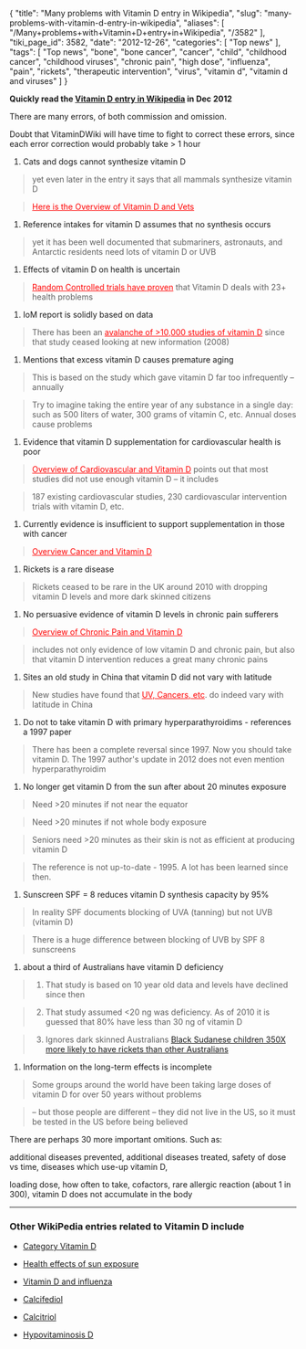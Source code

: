 {
    "title": "Many problems with Vitamin D entry in Wikipedia",
    "slug": "many-problems-with-vitamin-d-entry-in-wikipedia",
    "aliases": [
        "/Many+problems+with+Vitamin+D+entry+in+Wikipedia",
        "/3582"
    ],
    "tiki_page_id": 3582,
    "date": "2012-12-26",
    "categories": [
        "Top news"
    ],
    "tags": [
        "Top news",
        "bone",
        "bone cancer",
        "cancer",
        "child",
        "childhood cancer",
        "childhood viruses",
        "chronic pain",
        "high dose",
        "influenza",
        "pain",
        "rickets",
        "therapeutic intervention",
        "virus",
        "vitamin d",
        "vitamin d and viruses"
    ]
}


**Quickly read the [Vitamin D entry in Wikipedia](http://en.wikipedia.org/wiki/Vitamin_D) in Dec 2012** 

There are many errors, of both commission and omission.

Doubt that VitaminDWiki will have time to fight to correct these errors, since each error correction would probably take > 1 hour

1. Cats and dogs cannot synthesize vitamin D

> yet even later in the entry it says that all mammals synthesize vitamin D

> <a href="/posts/here-is-the-overview-of-vitamin-d-and-vets" style="color: red; text-decoration: underline;" title="This link has an unknown page_id: 17">Here is the Overview of Vitamin D and Vets</a>

1. Reference intakes for vitamin D assumes that no synthesis occurs

> yet it has been well documented that submariners, astronauts, and Antarctic residents need lots of vitamin D or UVB

1. Effects of vitamin D on health is uncertain

> <a href="/posts/random-controlled-trials-have-proven" style="color: red; text-decoration: underline;" title="This link has an unknown page_id: 1336">Random Controlled trials have proven</a> that Vitamin D deals with 23+ health problems 

1. IoM report is solidly based on data

> There has been an <a href="/posts/avalanche-of-10000-studies-of-vitamin-d" style="color: red; text-decoration: underline;" title="This link has an unknown page_id: 2421">avalanche of >10,000 studies of vitamin D</a> since that study ceased looking at new information (2008)

1. Mentions that excess vitamin D causes premature aging

> This is based on the study which gave vitamin D far too infrequently – annually

> Try to imagine taking the entire year of any substance in a single day: such as 500 liters of water, 300 grams of vitamin C, etc.  Annual doses cause problems

1. Evidence that vitamin D supplementation for cardiovascular health is poor

> <a href="/posts/overview-of-cardiovascular-and-vitamin-d" style="color: red; text-decoration: underline;" title="This link has an unknown page_id: 17">Overview of Cardiovascular and Vitamin D</a> points out that most studies did not use enough vitamin D – it includes

> 187 existing cardiovascular studies, 230 cardiovascular intervention trials with vitamin D, etc.

1. Currently evidence is insufficient to support supplementation in those with cancer

> <a href="/posts/overview-cancer-and-vitamin-d" style="color: red; text-decoration: underline;" title="This link has an unknown page_id: 931">Overview Cancer and Vitamin D</a> 

1. Rickets is a rare disease

> Rickets ceased to be rare in the UK around 2010 with dropping vitamin D levels  and more dark skinned citizens 

1. No persuasive evidence of vitamin D levels in chronic pain sufferers

> <a href="/posts/overview-of-chronic-pain-and-vitamin-d" style="color: red; text-decoration: underline;" title="This link has an unknown page_id: 2462">Overview of Chronic Pain and Vitamin D</a> 

> includes not only evidence of low vitamin D and chronic pain, but also that vitamin D intervention reduces a great many chronic pains

1. Sites an old study in China that vitamin D did not vary with latitude

> New studies have found that <a href="/posts/uv-cancers-etc" style="color: red; text-decoration: underline;" title="This link has an unknown page_id: 404">UV, Cancers, etc</a>. do indeed vary with latitude in China

1. Do not to take vitamin D with primary hyperparathyroidims - references a 1997 paper

> There has been a complete reversal since 1997. Now you should take vitamin D. The 1997 author's update in 2012 does not even mention  hyperparathyroidim

1. No longer get vitamin D from the sun after about 20 minutes exposure

> Need >20 minutes if not near the equator

> Need >20 minutes if not whole body exposure

> Seniors need >20 minutes as their skin is not as efficient at producing vitamin D

> The reference is not up-to-date - 1995.  A lot has been learned since then.

1. Sunscreen SPF = 8 reduces vitamin D synthesis capacity by 95%

> In reality SPF documents blocking of UVA (tanning) but not UVB (vitamin D)

> There is a huge difference between blocking of UVB by SPF 8 sunscreens

1. about a third of Australians have vitamin D deficiency

> 1) That study is based on 10 year old data and levels have declined since then

> 2) That study assumed <20 ng was deficiency.  As of 2010 it is guessed that 80% have less than 30 ng of vitamin D

> 3) Ignores dark skinned Australians [Black Sudanese children 350X more likely to have rickets than other Australians](/posts/black-sudanese-children-350x-more-likely-to-have-rickets-than-other-australians)

1. Information on the long-term effects is incomplete

> Some groups around the world have been taking large doses of vitamin D for over 50 years without problems

> – but those people are different – they did not live in the US, so it must be tested in the US before being believed

There are perhaps 30 more important omitions.  Such as:

additional diseases prevented, additional diseases treated, safety of dose vs time, diseases which use-up vitamin D, 

loading dose, how often to take, cofactors, rare allergic reaction (about 1 in 300), vitamin D does not accumulate in the body

---

### Other WikiPedia entries related to Vitamin D include

* [Category Vitamin D](http://en.wikipedia.org/wiki/Category:Vitamin_D)

* [Health effects of sun exposure](http://en.wikipedia.org/wiki/Health_effects_of_sun_exposure)

* [Vitamin D and influenza](http://en.wikipedia.org/wiki/Vitamin_D_and_influenza)

* [Calcifediol](http://en.wikipedia.org/wiki/Calcifediol)

* [Calcitriol](http://en.wikipedia.org/wiki/Calcitriol)

* [Hypovitaminosis D](http://en.wikipedia.org/wiki/Hypovitaminosis_D)